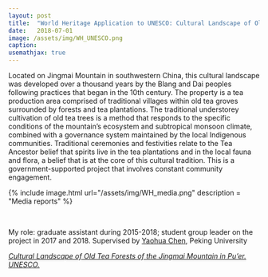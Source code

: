 ```yaml
---
layout: post
title:  "World Heritage Application to UNESCO: Cultural Landscape of Old Tea Forests of the Jingmai Mountain in Pu’er"
date:   2018-07-01
image: /assets/img/WH_UNESCO.png
caption:
usemathjax: true
---
```


Located on Jingmai Mountain in southwestern China, this cultural landscape was developed over a thousand years by the Blang and Dai peoples following practices that began in the 10th century. The property is a tea production area comprised of traditional villages within old tea groves surrounded by forests and tea plantations. The traditional understorey cultivation of old tea trees is a method that responds to the specific conditions of the mountain’s ecosystem and subtropical monsoon climate, combined with a governance system maintained by the local Indigenous communities. Traditional ceremonies and festivities relate to the Tea Ancestor belief that spirits live in the tea plantations and in the local fauna and flora, a belief that is at the core of this cultural tradition. This is a government-supported project that involves constant community engagement.

{% include image.html url="/assets/img/WH_media.png" description = "Media reports" %}

<br />

My role: graduate assistant during 2015-2018; student group leader on the project in 2017 and 2018. Supervised by [Yaohua Chen](https://www.ues.pku.edu.cn/Home/Teacher_Home/Yaohua_Chen/c9a92503fe014bb0bb6601ed75cc891c.htm), Peking University

[*Cultural Landscape of Old Tea Forests of the Jingmai Mountain in Pu’er. UNESCO.*](https://whc.unesco.org/en/list/1665/)
